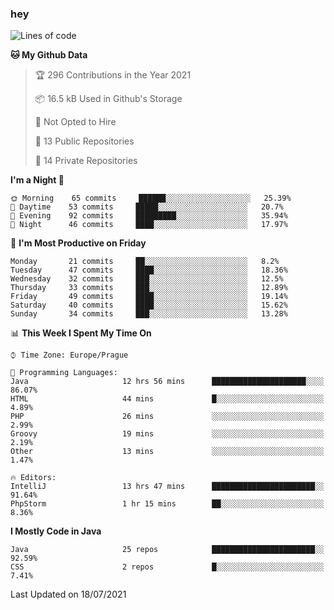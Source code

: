### hey

<!--START_SECTION:waka-->
![Lines of code](https://img.shields.io/badge/From%20Hello%20World%20I%27ve%20Written-117926%20lines%20of%20code-blue)

**🐱 My Github Data** 

> 🏆 296 Contributions in the Year 2021
 > 
> 📦 16.5 kB Used in Github's Storage 
 > 
> 🚫 Not Opted to Hire
 > 
> 📜 13 Public Repositories 
 > 
> 🔑 14 Private Repositories  
 > 
**I'm a Night 🦉** 

```text
🌞 Morning    65 commits     ██████░░░░░░░░░░░░░░░░░░░   25.39% 
🌆 Daytime    53 commits     █████░░░░░░░░░░░░░░░░░░░░   20.7% 
🌃 Evening    92 commits     █████████░░░░░░░░░░░░░░░░   35.94% 
🌙 Night      46 commits     ████░░░░░░░░░░░░░░░░░░░░░   17.97%

```
📅 **I'm Most Productive on Friday** 

```text
Monday       21 commits     ██░░░░░░░░░░░░░░░░░░░░░░░   8.2% 
Tuesday      47 commits     ████░░░░░░░░░░░░░░░░░░░░░   18.36% 
Wednesday    32 commits     ███░░░░░░░░░░░░░░░░░░░░░░   12.5% 
Thursday     33 commits     ███░░░░░░░░░░░░░░░░░░░░░░   12.89% 
Friday       49 commits     ████░░░░░░░░░░░░░░░░░░░░░   19.14% 
Saturday     40 commits     ████░░░░░░░░░░░░░░░░░░░░░   15.62% 
Sunday       34 commits     ███░░░░░░░░░░░░░░░░░░░░░░   13.28%

```


📊 **This Week I Spent My Time On** 

```text
⌚︎ Time Zone: Europe/Prague

💬 Programming Languages: 
Java                     12 hrs 56 mins      █████████████████████░░░░   86.07% 
HTML                     44 mins             █░░░░░░░░░░░░░░░░░░░░░░░░   4.89% 
PHP                      26 mins             ░░░░░░░░░░░░░░░░░░░░░░░░░   2.99% 
Groovy                   19 mins             ░░░░░░░░░░░░░░░░░░░░░░░░░   2.19% 
Other                    13 mins             ░░░░░░░░░░░░░░░░░░░░░░░░░   1.47%

🔥 Editors: 
IntelliJ                 13 hrs 47 mins      ███████████████████████░░   91.64% 
PhpStorm                 1 hr 15 mins        ██░░░░░░░░░░░░░░░░░░░░░░░   8.36%

```

**I Mostly Code in Java** 

```text
Java                     25 repos            ███████████████████████░░   92.59% 
CSS                      2 repos             █░░░░░░░░░░░░░░░░░░░░░░░░   7.41%

```



 Last Updated on 18/07/2021
<!--END_SECTION:waka-->
